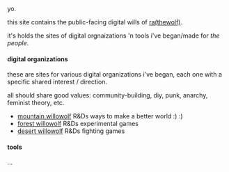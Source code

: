 yo.

this site contains the public-facing digital wills of [ra(thewolf)](rathewolf.com).

it's holds the sites of digital orgnaizations 'n tools i've began/made for *the people*.

#### digital organizations
these are sites for various digital organizations i've began, each one with a specific shared interest / direction.

all should share good values: community-building, diy, punk, anarchy, feminist theory, etc.

- [mountain willowolf](mountain.willowolf.com) R&Ds ways to make a better world :) :)
- [forest willowolf](forest.willowolf.com) R&Ds experimental games
- [desert willowolf](desert.willowolf.com) R&Ds fighting games

#### tools
...
